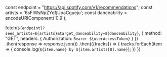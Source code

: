 const endpoint = "https://api.spotify.com/v1/recommendations";
const artists = '6sFIWsNpZYqfjUpaCgueju';
const danceability = encodeURIComponent('0.9');

fetch(`${endpoint}?seed_artists=${artists}&target_danceability=${danceability}`, {
  method: "GET",
  headers: {
      Authorization: `Bearer ${userAccessToken}`
  }
})
.then(response => response.json())
.then(({tracks}) => {
  tracks.forEach(item => {
    console.log(`${item.name} by ${item.artists[0].name}`);
  })
})
